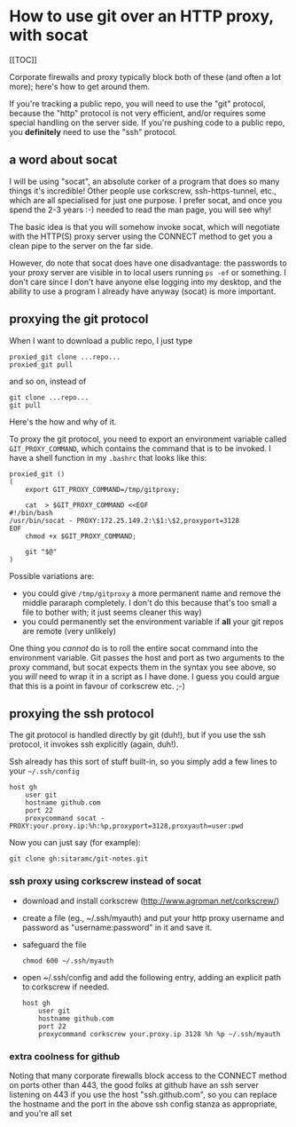 # How to use git over an HTTP proxy, with socat

[[TOC]]

Corporate firewalls and proxy typically block both of these (and often a lot
more); here's how to get around them.

If you're tracking a public repo, you will need to use the "git" protocol,
because the "http" protocol is not very efficient, and/or requires some
special handling on the server side.  If you're pushing code to a public repo,
you **definitely** need to use the "ssh" protocol.

## a word about socat

I will be using "socat", an absolute corker of a program that does so many
things it's incredible!  Other people use corkscrew, ssh-https-tunnel, etc.,
which are all specialised for just one purpose.  I prefer socat, and once you
spend the 2-3 years :-) needed to read the man page, you will see why!

The basic idea is that you will somehow invoke socat, which will negotiate
with the HTTP(S) proxy server using the CONNECT method to get you a clean pipe
to the server on the far side.

However, do note that socat does have one disadvantage: the passwords to your
proxy server are visible in to local users running `ps -ef` or something.
I don't care since I don't have anyone else logging into my desktop, and the
ability to use a program I already have anyway (socat) is more important.

## proxying the **git** protocol

When I want to download a public repo, I just type

    proxied_git clone ...repo...
    proxied_git pull

and so on, instead of

    git clone ...repo...
    git pull

Here's the how and why of it.

To proxy the git protocol, you need to export an environment variable
called `GIT_PROXY_COMMAND`, which contains the command that is to be
invoked.  I have a shell function in my `.bashrc` that looks like
this:

    proxied_git () 
    ( 
        export GIT_PROXY_COMMAND=/tmp/gitproxy;

        cat  > $GIT_PROXY_COMMAND <<EOF
    #!/bin/bash
    /usr/bin/socat - PROXY:172.25.149.2:\$1:\$2,proxyport=3128
    EOF
        chmod +x $GIT_PROXY_COMMAND;

        git "$@"
    )

Possible variations are:

  * you could give `/tmp/gitproxy` a more permanent name and remove the
    middle pararaph completely.  I don't do this because that's too small a
    file to bother with; it just seems cleaner this way)
  * you could permanently set the environment variable if **all** your git
    repos are remote (very unlikely)

One thing you *cannot* do is to roll the entire socat command into the
environment variable.  Git passes the host and port as two arguments to the
proxy command, but socat expects them in the syntax you see above, so you
*will* need to wrap it in a script as I have done.  I guess you could argue
that this is a point in favour of corkscrew etc. ;-)

## proxying the **ssh** protocol

The git protocol is handled directly by git (duh!), but if you use the ssh
protocol, it invokes ssh explicitly (again, duh!).

Ssh already has this sort of stuff built-in, so you simply add a few lines to
your `~/.ssh/config`

    host gh
        user git
        hostname github.com
        port 22
        proxycommand socat - PROXY:your.proxy.ip:%h:%p,proxyport=3128,proxyauth=user:pwd

Now you can just say (for example):

    git clone gh:sitaramc/git-notes.git

### ssh proxy using corkscrew instead of socat

  * download and install corkscrew (<http://www.agroman.net/corkscrew/>)
  * create a file (eg., ~/.ssh/myauth) and put your http proxy
    username and password as "username:password" in it and save
    it.
  * safeguard the file

        chmod 600 ~/.ssh/myauth

  * open ~/.ssh/config and add the following entry, adding an explicit path to
    corkscrew if needed.

        host gh
            user git
            hostname github.com
            port 22
            proxycommand corkscrew your.proxy.ip 3128 %h %p ~/.ssh/myauth

### extra coolness for github

Noting that many corporate firewalls block access to the CONNECT method on
ports other than 443, the good folks at github have an ssh server listening on
443 if you use the host "ssh.github.com", so you can replace the hostname and
the port in the above ssh config stanza as appropriate, and you're all set
